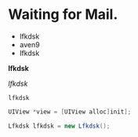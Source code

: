 # Waiting for Mail.

* lfkdsk
* aven9
* lfkdsk



**lfkdsk**

*lfkdsk*

`lfkdsk`



``` objective-c
UIView *view = [UIView alloc]init];
```



``` java
Lfkdsk lfkdsk = new Lfkdsk();
```



